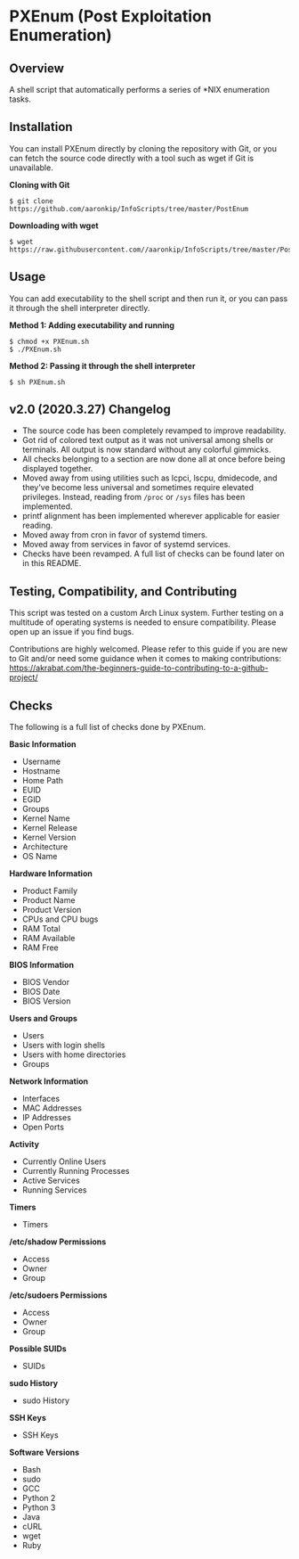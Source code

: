 # PXEnum (Post Exploitation Enumeration)

## Overview

A shell script that automatically performs a series of \*NIX enumeration tasks.

## Installation

You can install PXEnum directly by cloning the repository with Git, or you can fetch the source code directly with a tool such as wget if Git is unavailable.

__Cloning with Git__

```
$ git clone https://github.com/aaronkip/InfoScripts/tree/master/PostEnum
```

__Downloading with wget__

```
$ wget https://raw.githubusercontent.com//aaronkip/InfoScripts/tree/master/PostEnum/PXEnum.sh
```

## Usage

You can add executability to the shell script and then run it, or you can pass it through the shell interpreter directly.

__Method 1: Adding executability and running__

```
$ chmod +x PXEnum.sh
$ ./PXEnum.sh
```

__Method 2: Passing it through the shell interpreter__

```
$ sh PXEnum.sh
```

## v2.0 (2020.3.27) Changelog

* The source code has been completely revamped to improve readability.
* Got rid of colored text output as it was not universal among shells or terminals. All output is now standard without any colorful gimmicks.
* All checks belonging to a section are now done all at once before being displayed together.
* Moved away from using utilities such as lcpci, lscpu, dmidecode, and they've become less universal and sometimes require elevated privileges. Instead, reading from `/proc` or `/sys` files has been implemented.
* printf alignment has been implemented wherever applicable for easier reading.
* Moved away from cron in favor of systemd timers.
* Moved away from services in favor of systemd services.
* Checks have been revamped. A full list of checks can be found later on in this README.

## Testing, Compatibility, and Contributing

This script was tested on a custom Arch Linux system. Further testing on a multitude of operating systems is needed to ensure compatibility. Please open up an issue if you find bugs.

Contributions are highly welcomed. Please refer to this guide if you are new to Git and/or need some guidance when it comes to making contributions: https://akrabat.com/the-beginners-guide-to-contributing-to-a-github-project/

## Checks

The following is a full list of checks done by PXEnum.

__Basic Information__
* Username
* Hostname
* Home Path
* EUID
* EGID
* Groups
* Kernel Name
* Kernel Release
* Kernel Version
* Architecture
* OS Name

__Hardware Information__
* Product Family
* Product Name
* Product Version
* CPUs and CPU bugs
* RAM Total
* RAM Available
* RAM Free

__BIOS Information__
* BIOS Vendor
* BIOS Date
* BIOS Version

__Users and Groups__
* Users
* Users with login shells
* Users with home directories
* Groups

__Network Information__
* Interfaces
* MAC Addresses
* IP Addresses
* Open Ports

__Activity__
* Currently Online Users
* Currently Running Processes
* Active Services
* Running Services

__Timers__
* Timers

__/etc/shadow Permissions__
* Access
* Owner
* Group

__/etc/sudoers Permissions__
* Access
* Owner
* Group

__Possible SUIDs__
* SUIDs

__sudo History__
* sudo History

__SSH Keys__
* SSH Keys

__Software Versions__
* Bash
* sudo
* GCC
* Python 2
* Python 3
* Java
* cURL
* wget
* Ruby

